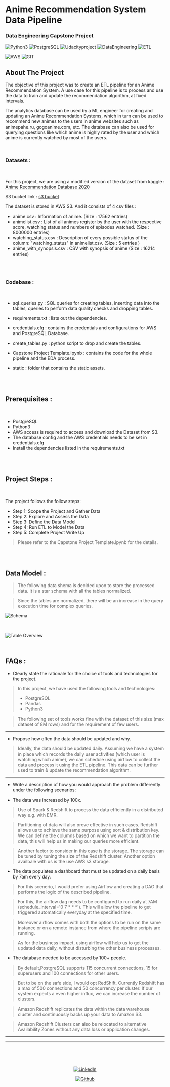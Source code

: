 # Anime Recommendation System Data Pipeline
### Data Engineering Capstone Project

![Python3](https://img.shields.io/badge/Python-3-brightgreen)
![PostgreSQL](https://img.shields.io/badge/Postgre-SQL-green)
![Udacityproject](https://img.shields.io/badge/Udacity-Project-blue) 
![DataEngineering](https://img.shields.io/badge/Data-Engineering-green)
![ETL](https://img.shields.io/badge/ETL-%20-brightgreen)

![AWS](https://img.shields.io/badge/Amazon_AWS-FF9900?style=for-the-badge&logo=amazonaws&logoColor=white)
![GIT](https://img.shields.io/badge/GIT-E44C30?style=for-the-badge&logo=git&logoColor=white) 


<!-- ABOUT THE PROJECT -->
## About The Project

The objective of this project was to create an ETL pipeline for an Anime Recommendation System. A use case for this pipeline is to process and use the data to train and update the recommendation algorithm, at fixed intervals. 

The analytics database can be used by a ML engineer for creating and updating an Anime Recommendation Systems, which in turn can be used to recommend new animes to the users in anime websites such as animepahe.ru, gogoanime.com, etc. The database can also be used for querying questions like which anime is highly rated by the user and which anime is currently watched by most of the users.  

<br>

### Datasets :

<br>

For this project, we are using a modified version of the dataset from kaggle : [Anime Recommendation Database 2020](https://www.kaggle.com/hernan4444/anime-recommendation-database-2020)

S3 bucket link :  [s3 bucket](https://anime-recommendation-dataset.s3.us-west-2.amazonaws.com/Anime_Recommendation_Dataset/) 

The dataset is stored in AWS S3. And it consists of 4 csv files :
* anime.csv : Information of anime. (Size : 17562 entries)
* animelist.csv : List of all animes register by the user with the respective score, watching status and numbers of episodes watched. (Size : 8000000 entries)
* watching_status.csv : Description of every possible status of the column: "watching_status" in animelist.csv. (Size : 5 entries )
* anime_with_synopsis.csv : CSV with synopsis of anime  (Size : 16214 entries)

<br><br>

### Codebase :

<br>

* sql_queries.py : SQL queries for creating tables, inserting data into the tables, queries to perform data quality checks and dropping tables.

* requirements.txt : lists out the dependencies.

* credentials.cfg : contains the credentials and configurations for AWS and PostgreSQL Database.

* create_tables.py : python script to drop and create the tables.

* Capstone Project Template.ipynb : contains the code for the whole pipeline and the EDA process.

* static : folder that contains the static assets.

<br><br>

## Prerequisites :

<br>

* PostgreSQL
* Python3
* AWS access is required to access and download the Dataset from S3.
* The database config and the AWS credentials needs to be set in credentials.cfg
* Install the dependencies listed in the requirements.txt

<br><br>

## Project Steps  :

<br>


The project follows the follow steps:
* Step 1: Scope the Project and Gather Data
* Step 2: Explore and Assess the Data
* Step 3: Define the Data Model
* Step 4: Run ETL to Model the Data
* Step 5: Complete Project Write Up

> Please refer to the Capstone Project Template.ipynb for the details.

<br><br>

## Data Model  :

> The following data shema is decided upon to store the processed data. It is a star schema with all the tables normalized.

> Since the tables are normalized, there will be an increase in the query execution time for complex queries.

![Schema](./static/schema.jpg "Database Schema")

<br>

![Table Overview](./static/data_model.png "Data model")

<br>

## FAQs :
* Clearly state the rationale for the choice of tools and technologies for the project.

> In this project, we have used the following tools and technologies:
> - PostgreSQL
> - Pandas
> - Python3

> The following set of tools works fine with the dataset of this size (max dataset of 8M rows) and for the requirement of few users.

---
* Propose how often the data should be updated and why.

> Ideally, the data should be updated daily. Assuming we have a system in place which records the daily user activities (which user is watching which anime), we can schedule using airflow to collect the data and process it using the ETL pipeline. This data can be further used to train & update the recommendation algorithm.

---
* Write a description of how you would approach the problem differently under the following scenarios:
 
 * The data was increased by 100x.

 >  Use of Spark & Redshift to process the data efficiently in a distributed way e.g. with EMR.


 >  Partitioning of data will also prove effective in such cases. Redshift allows us to achieve the same purpose using sort & distribution key. We can define the columns based on which we want to partition the data, this will help us in making our queries more efficient.


 >  Another factor to consider in this case is the storage. The storage can be tuned by tuning the size of the Redshift cluster. Another option availbale with us is the use AWS s3 storage. 
 
 * The data populates a dashboard that must be updated on a daily basis by 7am every day.


 > For this scenerio, I would prefer using Airflow and creating a DAG that performs the logic of the described pipeline.


 > For this, the airflow dag needs to be configured to run daily at 7AM (schedule_interval='0 7 * * *'). This will allow the pipeline to get triggered automatically everyday at the specified time.


 > Moreover airflow comes with both the options to be run on the same instance or on a remote instance from where the pipeline scripts are running.


 > As for the business impact, using airflow will help us to get the updated data daily, without disturbing the other business processes.
 
 * The database needed to be accessed by 100+ people.

 > By default,PostgreSQL supports 115 concurrent connections, 15 for superusers and 100 connections for other users. 


 > But to be on the safe side, I would opt RedShift. Currently Redshift has a max of 500 connections and 50 concurrency per cluster. If our system expects a even higher influx, we can increase the number of clusters.


 > Amazon Redshift replicates the data within the data warehouse cluster and continuously backs up your data to Amazon S3. 


 >  Amazon Redshift Clusters can also be relocated to alternative Availability Zones without any data loss or application changes.
---

---

<!-- Connect with me -->
<div align=center>
<br><br><br>

[![LinkedIn](https://img.shields.io/badge/LinkedIn-0077B5?style=for-the-badge&logo=linkedin&logoColor=white)](https://www.linkedin.com/in/deepankar-acharyya-034053a5/)

[![Github](https://img.shields.io/badge/GitHub-100000?style=for-the-badge&logo=github&logoColor=white)](https://github.com/DeepankarAcharyya)

<br><br>
</div>